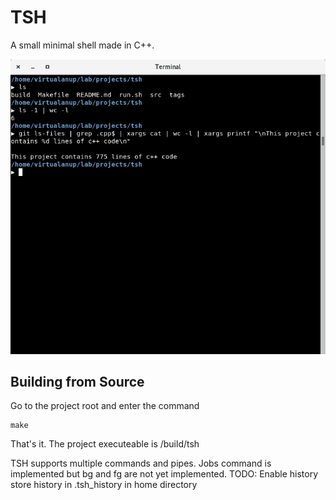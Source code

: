 # TSH

A small minimal shell made in C++.

![TSH](/github/screenshot.png?raw=true "TSH in action")

## Building from Source
Go to the project root and enter the command

    make

That's it. The project executeable is /build/tsh

TSH supports multiple commands and pipes. Jobs command is implemented but bg and fg are not yet implemented.
TODO:
    Enable history
    store history in .tsh_history in home directory

